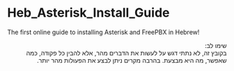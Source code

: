 # Heb_Asterisk_Install_Guide
The first online guide to installing Asterisk and FreePBX in Hebrew!

<p dir="rtl">
שימו לב:<br/>
בקובץ זה, לא נתתי דגש על לעשות את הדברים מהר, אלא להבין כל פקודה, כמה שאפשר, מה היא מבצעת.
בהרבה מקרים ניתן לבצע את הפעולות מהר יותר. 
</ p>
